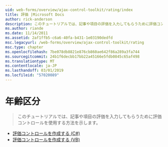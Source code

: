 ```yaml
---
uid: web-forms/overview/ajax-control-toolkit/rating/index
title: 評価 |Microsoft Docs
author: rick-anderson
description: このチュートリアルでは、記事や項目の評価を入力してもらうために評価コントロールを使用する方法を示します。
ms.author: riande
ms.date: 11/14/2011
ms.assetid: 2af1ffb5-c6a6-40fa-b431-1e03190dedfd
msc.legacyurl: /web-forms/overview/ajax-control-toolkit/rating
msc.type: chapter
ms.openlocfilehash: 7be078db8821e876cb860ae642f86a289a3fa744
ms.sourcegitcommit: 24b1f6decbb17bb22a45166e5fdb0845c65af498
ms.translationtype: MT
ms.contentlocale: ja-JP
ms.lasthandoff: 03/01/2019
ms.locfileid: "57020089"
---
```

<a name="rating"></a>年齢区分
====================
> このチュートリアルでは、記事や項目の評価を入力してもらうために評価コントロールを使用する方法を示します。


- [評価コントロールを作成する (C#)](creating-a-rating-control-cs.md)
- [評価コントロールを作成する (VB)](creating-a-rating-control-vb.md)
